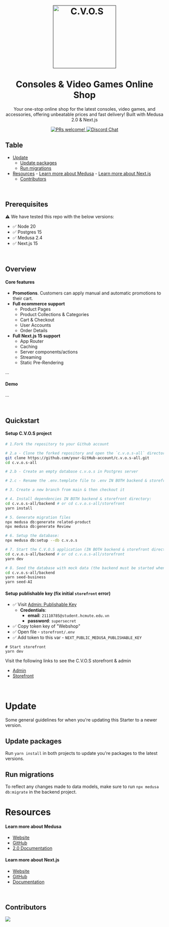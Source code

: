 <h1 align="center">
  <a href=""><img src="https://is3-ssl.mzstatic.com/image/thumb/Purple112/v4/ab/d0/0d/abd00d67-060e-c635-fc59-578ed9da57b8/AppIcon-1x_U007emarketing-0-7-0-85-220.png/1000x1000wa.png" alt="C.V.O.S" width="200" height="200"></a>
  <br>
  <br>
  Consoles & Video Games Online Shop
  <br>
</h1>

<p align="center">Your one-stop online shop for the latest consoles, video games, and accessories, offering unbeatable prices and fast delivery! Built with Medusa 2.0 & Next.js</p>

<p align="center">
  <a href="">
    <img src="https://img.shields.io/badge/PRs-welcome-brightgreen.svg?style=flat" alt="PRs welcome!" />
  </a>
    
  <a href="https://discord.gg/xpCwq3Kfn8">
    <img src="https://img.shields.io/badge/chat-on%20LinkedIn-0077B5.svg" alt="Discord Chat" />
  </a>
</p>

## Table

- [Update](#update)
  - [Update packages](#update-packages)
  - [Run migrations](#run-migrations)
- [Resources](#resources)
      - [Learn more about Medusa](#learn-more-about-medusa)
      - [Learn more about Next.js](#learn-more-about-nextjs)
  - [Contributors](#contributors)

&nbsp;

## Prerequisites

⚠️ We have tested this repo with the below versions:

- ✅ Node 20
- ✅ Postgres 15
- ✅ Medusa 2.4
- ✅ Next.js 15

&nbsp;

## Overview

#### Core features
- **Promotions**. Customers can apply manual and automatic promotions to their cart.
- **Full ecommerce support**
  - Product Pages
  - Product Collections & Categories
  - Cart & Checkout
  - User Accounts
  - Order Details
- **Full Next.js 15 support**
  - App Router
  - Caching
  - Server components/actions
  - Streaming
  - Static Pre-Rendering

...
&nbsp;

#### Demo

...

&nbsp;

## Quickstart

#### Setup C.V.O.S project

```bash
# 1.Fork the repository to your Github account

# 2.a - Clone the forked repository and open the `c.v.o.s-all` directory in `VSCode`:
git clone https://github.com/your-GitHub-account/c.v.o.s-all.git
cd c.v.o.s-all

# 2.b - Create an empty database c.v.o.s in Postgres server

# 2.c - Rename the .env.template file to .env IN BOTH backend & storefront directory, then Assign value given by developers to the environment variables

# 3. Create a new branch from main & then checkout it

# 4. Install dependencies IN BOTH backend & storefront directory:
cd c.v.o.s-all/backend # or cd c.v.o.s-all/storefront
yarn install

# 5. Generate migration files
npx medusa db:generate related-product
npx medusa db:generate Review   

# 6. Setup the database:
npx medusa db:setup --db c.v.o.s

# 7. Start the C.V.O.S application (IN BOTH backend & storefront directory):
cd c.v.o.s-all/backend # or cd c.v.o.s-all/storefront
yarn dev

# 8. Seed the database with mock data (the backend must be started when seeding)
cd c.v.o.s-all/backend
yarn seed-business
yarn seed-AI
```

#### Setup publishable key (fix initial `storefront` error)

- ✅ Visit [Admin: Publishable Key](http://localhost:9000/app/settings/publishable-api-keys)
  - <b>Credentials</b>:
    - <b>email</b>: `21110785@student.hcmute.edu.vn`
    - <b>password</b>: `supersecret`
- ✅ Copy token key of "Webshop"
- ✅ Open file - `storefront/.env`
- ✅ Add token to this var - `NEXT_PUBLIC_MEDUSA_PUBLISHABLE_KEY`

```
# Start storefront
yarn dev
```

Visit the following links to see the C.V.O.S storefront & admin

- [Admin](http://domain21110776.ddns.net:9000/app)
- [Storefront](http://domain21110776.ddns.net:8000/vn)

&nbsp;

# Update

Some general guidelines for when you're updating this Starter to a newer version.

## Update packages

Run `yarn install` in both projects to update you're packages to the latest versions.

## Run migrations

To reflect any changes made to data models, make sure to run `npx medusa db:migrate` in the backend project.

# Resources

#### Learn more about Medusa

- [Website](https://www.medusajs.com/)
- [GitHub](https://github.com/medusajs)
- [2.0 Documentation](https://docs.medusajs.com/v2)

#### Learn more about Next.js

- [Website](https://nextjs.org/)
- [GitHub](https://github.com/vercel/next.js)
- [Documentation](https://nextjs.org/docs)

&nbsp;

## Contributors

<a href = "https://github.com/Road-to-Capstone-Project/c.v.o.s-all/graphs/contributors">
  <img src = "https://contrib.rocks/image?repo=Road-to-Capstone-Project/c.v.o.s-all"/>
</a>

